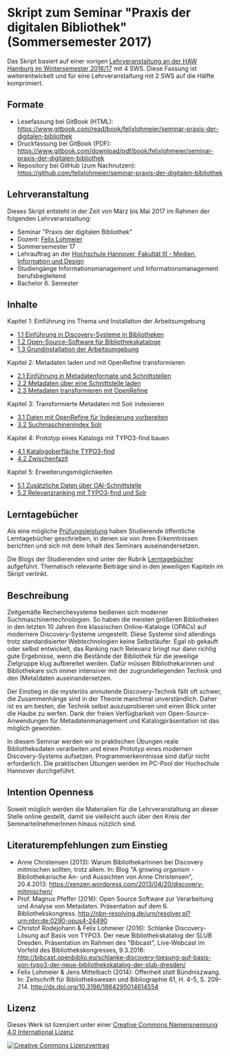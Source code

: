# Skript zum Seminar "Praxis der digitalen Bibliothek" \(Sommersemester 2017\)

Das Skript basiert auf einer vorigen [Lehrveranstaltung an der HAW Hamburg im Wintersemester 2016/17](https://www.gitbook.com/book/felixlohmeier/seminar-wir-bauen-uns-einen-bibliothekskatalog/) mit 4 SWS. Diese Fassung ist weiterentwickelt und für eine Lehrveranstaltung mit 2 SWS auf die Hälfte komprimiert.

## Formate
* Lesefassung bei GitBook (HTML): https://www.gitbook.com/read/book/felixlohmeier/seminar-praxis-der-digitalen-bibliothek
* Druckfassung bei GitBook (PDF): https://www.gitbook.com/download/pdf/book/felixlohmeier/seminar-praxis-der-digitalen-bibliothek
* Repository bei GitHub (zum Nachnutzen): https://github.com/felixlohmeier/seminar-praxis-der-digitalen-bibliothek

## Lehrveranstaltung

Dieses Skript entsteht in der Zeit von März bis Mai 2017 im Rahmen der folgenden Lehrveranstaltung:

* Seminar "Praxis der digitalen Bibliothek"
* Dozent: [Felix Lohmeier](http://felixlohmeier.de)
* Sommersemester 17
* Lehrauftrag an der [Hochschule Hannover, Fakultät III - Medien, Information und Design](http://f3.hs-hannover.de)
* Studiengänge Informationsmanagement und Informationsmanagement berufsbegleitend
* Bachelor 6. Semester

## Inhalte

Kapitel 1: Einführung ins Thema und Installation der Arbeitsumgebung
* [1.1 Einführung in Discovery-Systeme in Bibliotheken](1-1-0-einfuehrung-in-discovery-systeme-in-bibliotheken.md)
* [1.2 Open-Source-Software für Bibliothekskataloge](1-2-0-open-source-software-fuer-bibliothekskataloge.md)
* [1.3 Grundinstallation der Arbeitsumgebung](1-3-0-grundinstallation-der-arbeitsumgebung.md)

Kapitel 2: Metadaten laden und mit OpenRefine transformieren
* [2.1 Einführung in Metadatenformate und Schnittstellen](2-1-0-einfuehrung-in-metadatenformate-und-schnittstellen.md)
* [2.2 Metadaten über eine Schnittstelle laden](2-2-0-metadaten-ueber-eine-Schnittstelle-laden.md)
* [2.3 Metadaten transformieren mit OpenRefine](2-3-0-metadaten-transformieren-mit-openrefine.md)

Kapitel 3: Transformierte Metadaten mit Solr indexieren
* [3.1 Daten mit OpenRefine für Indexierung vorbereiten](3-1-0-daten-mit-openrefine-fuer-indexierung-vorbereiten.md)
* [3.2 Suchmaschinenindex Solr](3-2-0-suchmaschinenindex-solr.md)

Kapitel 4: Prototyp eines Katalogs mit TYPO3-find bauen
* [4.1 Katalogoberfläche TYPO3-find](4-1-0-katalogoberflaeche-typo3-find.md)
* [4.2 Zwischenfazit](4-2-0-zwischenfazit.md)

Kapitel 5: Erweiterungsmöglichkeiten
* [5.1 Zusätzliche Daten über OAI-Schnittstelle](5-1-zusaetzliche-daten-ueber-oai-schnittstelle.md)
* [5.2 Relevanzranking mit TYPO3-find und Solr](5-2-relevanzranking-mit-typo3-find-und-solr.md)

## Lerntagebücher

Als eine mögliche [Prüfungsleistung](pruefungsleistungen.md) haben Studierende öffentliche Lerntagebücher geschrieben, in denen sie von ihren Erkenntnissen berichten und sich mit dem Inhalt des Seminars auseinandersetzen.

Die Blogs der Studierenden sind unter der Rubrik [Lerntagebücher](lerntagebuecher.md) aufgeführt. Thematisch relevante Beiträge sind in den jeweiligen Kapiteln im Skript verlinkt.

## Beschreibung

Zeitgemäße Recherchesysteme bedienen sich moderner Suchmaschinentechnologien. So haben die meisten größeren Bibliotheken in den letzten 10 Jahren ihre klassischen Online-Kataloge (OPACs) auf modernere Discovery-Systeme umgestellt. Diese Systeme sind allerdings trotz standardisierter Webtechnologien keine Selbstläufer. Egal ob gekauft oder selbst entwickelt, das Ranking nach Relevanz bringt nur dann richtig gute Ergebnisse, wenn die Bestände der Bibliothek für die jeweilige Zielgruppe klug aufbereitet werden. Dafür müssen Bibliothekarinnen und Bibliothekare sich immer intensiver mit der zugrundeliegenden Technik und den (Meta)daten auseinandersetzen.

Der Einstieg in die mysteriös anmutende Discovery-Technik fällt oft schwer, die Zusammenhänge sind in der Theorie manchmal unverständlich. Daher ist es am besten, die Technik selbst auszuprobieren und einen Blick unter die Haube zu werfen. Dank der freien Verfügbarkeit von Open-Source-Anwendungen für Metadatenmanagement und Katalogpräsentation ist das möglich geworden.

In diesem Seminar werden wir in praktischen Übungen reale Bibliotheksdaten verarbeiten und einen Prototyp eines modernen Discovery-Systems aufsetzen. Programmierkenntnisse sind dafür nicht erforderlich. Die praktischen Übungen werden im PC-Pool der Hochschule Hannover durchgeführt.

## Intention Openness

Soweit möglich werden die Materialien für die Lehrveranstaltung an dieser Stelle online gestellt, damit sie vielleicht auch über den Kreis der SeminarteilnehmerInnen hinaus nützlich sind.

## Literaturempfehlungen zum Einstieg

* Anne Christensen (2013): Warum BibliothekarInnen bei Discovery mitmischen sollten, trotz allem. In: Blog "A growing organism - Bibliothekarische An- und Aussichten von Anne Christensen", 20.4.2013: https://xenzen.wordpress.com/2013/04/20/discovery-mitmischen/
* Prof. Magnus Pfeffer (2016): Open Source Software zur Verarbeitung und Analyse von Metadaten. Präsentation auf dem 6. Bibliothekskongress. http://nbn-resolving.de/urn/resolver.pl?urn:nbn:de:0290-opus4-24490
* Christof Rodejohann & Felix Lohmeier (2016): Schlanke Discovery-Lösung auf Basis von TYPO3. Der neue Bibliothekskatalog der SLUB Dresden. Präsentation im Rahmen des "Bibcast", Live-Webcast im Vorfeld des Bibliothekskongresses, 9.3.2016: http://bibcast.openbiblio.eu/schlanke-discovery-loesung-auf-basis-von-typo3-der-neue-bibliothekskatalog-der-slub-dresden/
* Felix Lohmeier & Jens Mittelbach (2014): Offenheit statt Bündniszwang. In: Zeitschrift für Bibliothekswesen und Bibliographie 61, H. 4-5, S. 209-214. http://dx.doi.org/10.3196/1864295014614554 

## Lizenz

Dieses Werk ist lizenziert unter einer [Creative Commons Namensnennung 4.0 International Lizenz](http://creativecommons.org/licenses/by/4.0/)

[![Creative Commons Lizenzvertrag](https://i.creativecommons.org/l/by/4.0/88x31.png)](http://creativecommons.org/licenses/by/4.0/)
